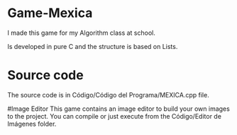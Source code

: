 # Game-Mexica
I made this game for my Algorithm class at school.

Is developed in pure C and the structure is based on Lists.

# Source code
The source code is in Código/Código del Programa/MEXICA.cpp file.

#Image Editor
This game contains an image editor to build your own images to the project. You can compile or just execute from the Código/Editor de Imágenes folder.
